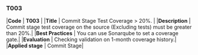 ### T003

|**Code**           | **T003** |
|**Title**          | Commit Stage Test Coverage > 20%. |
|**Description**    | Commit stage test coverage on the source (Excluding tests) must be greater than 20%.|
|**Best Practices** | You can use Sonarqube to set a coverage gate.|
|**Evaluation**     | Checking validation on 1-month coverage history.|
|**Applied stage**  | Commit Stage|
